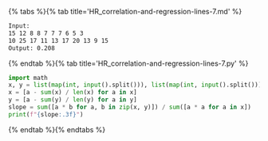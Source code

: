 {% tabs %}{% tab title='HR_correlation-and-regression-lines-7.md' %}

```txt
Input:
15 12 8 8 7 7 7 6 5 3
10 25 17 11 13 17 20 13 9 15
Output: 0.208
```

{% endtab %}{% tab title='HR_correlation-and-regression-lines-7.py' %}

```py
import math
x, y = list(map(int, input().split())), list(map(int, input().split()))
x = [a - sum(x) / len(x) for a in x]
y = [a - sum(y) / len(y) for a in y]
slope = sum([a * b for a, b in zip(x, y)]) / sum([a * a for a in x])
print(f"{slope:.3f}")
```

{% endtab %}{% endtabs %}
